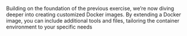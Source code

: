 Building on the foundation of the previous exercise,
we’re now diving deeper into creating customized Docker images. By extending a Docker image,
you can include additional tools and files, tailoring the container environment to your specific needs
